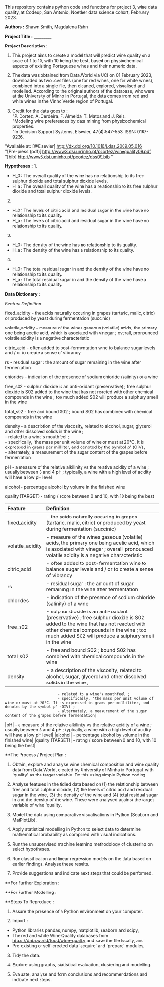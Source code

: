 This repository contains python code and functions for project 3, wine data quality, at Codeup, San Antonio, Noether data science cohort, February 2023.

**Authors :** Shawn Smith, Magdalena Rahn

**Project Title :** _________

**Project Description :**    
1. This project aims to create a model that will predict wine quality on a scale of 1 to 10, with 10 being the best, based on physiochemical aspects of exisiting Portuguese wines and their numeric data.  

2. The data was obtained from Data.World via UCI on 01 February 2023, downloaded as two .cvs files (one for red wines, one for white wines), combined into a single file, then cleaned, explored, visualised and modelled. According to the original authors of the database, who were at the University of Minho in Portugal, the data comes from red and white wines in the Vinho Verde region of Portugal.  

3. Credit for the data goes to :  
"P. Cortez, A. Cerdeira, F. Almeida, T. Matos and J. Reis.  
"Modeling wine preferences by data mining from physicochemical properties.  
"In Decision Support Systems, Elsevier, 47(4):547-553. ISSN: 0167-9236.  

"Available at: [@Elsevier] http://dx.doi.org/10.1016/j.dss.2009.05.016  
"[Pre-press (pdf)] http://www3.dsi.uminho.pt/pcortez/winequality09.pdf  
"[bib] http://www3.dsi.uminho.pt/pcortez/dss09.bib "  


**Hypotheses :**
1.  
- H_0 : The overall quality of the wine has no relationship to its free sulphur dioxide and total sulphur dioxide levels.  
- H_a : The overall quality of the wine has a relationship to its free sulphur dioxide and total sulphur dioxide levels.  

2.  
- H_0 : The levels of citric acid and residual sugar in the wine have no relationship to its quality.  
- H_a : The levels of citric acid and residual sugar in the wine have no relationship to its quality.  

3.  
- H_0 : The density of the wine has no relationship to its quality.  
- H_a : The density of the wine has a relationship to its quality.  

4.  
- H_0 : The total residual sugar in and the density of the wine have no relationship to its quality.  
- H_a : The total residual sugar in and the density of the wine have a relationship to its quality.  


**Data Dictionary :**

_Feature                     Definition_

fixed_acidity             - the acids naturally occuring in grapes (tartaric, malic, citric) or produced by yeast during 
                            fermentation (succinic)  

volatile_acidity          - measure of the wines gaseous (volatile) acids, the primary one being acetic acid, which is 
                            asociated with vinegar ; overall, pronounced volatile acidity is a negative characteristic  
                            
citric_acid               - often added to post-fermentation wine to balance sugar levels and / or to create a sense 
                            of vibrancy 

rs                        - residual sugar : the amount of sugar remaining in the wine after fermentation   

chlorides                 - indication of the presence of sodium chloride (salinity) of a wine  

free_s02                  - sulphur dioxide is an anti-oxidant (preservative) ; free sulphur dioxide is S02 added to the 
                            wine that has not reacted with other chemical compounds in the wine ; too much added S02 
                            will produce a sulphury smell in the wine  
                            
total_s02                 - free and bound S02 ; bound S02 has combined with chemical compounds in the wine  

density                   - a description of the viscosity, related to alcohol, sugar, glycerol and other dissolved 
                            solids in the wine ;  
                          - related to a wine's mouthfeel ;  
                          - specifically, 'the mass per unit volume of wine or must at 20°C. It is expressed in grams 
                            per milliliter, and denoted by the symbol ρ' (OIV) ;  
                          - alternately, a measurement of the sugar content of the grapes before fermentation
                          
pH                        - a measure of the relative alkilinity vs the relative acidity of a wine ; usually between 
                            3 and 4 pH ; typically, a wine with a high level of acidity will have a low pH level  
                            
alcohol                   - percentage alcohol by volume in the finished wine  

quality (TARGET)          - rating / score between 0 and 10, with 10 being the best  


|Feature|              Definition|
| :------|:------|
|fixed_acidity|             - the acids naturally occuring in grapes (tartaric, malic, citric) or produced by yeast during fermentation (succinic)|
|volatile_acidity|          - measure of the wines gaseous (volatile) acids, the primary one being acetic acid, which is asociated with vinegar ; overall, pronounced volatile acidity is a negative characteristic|
|citric_acid|               - often added to post-fermentation wine to balance sugar levels and / or to create a sense of vibrancy |
|rs|                        - residual sugar : the amount of sugar remaining in the wine after fermentation|
|chlorides|                 - indication of the presence of sodium chloride (salinity) of a wine| 
|free_s02|                  - sulphur dioxide is an anti-oxidant (preservative) ; free sulphur dioxide is S02 added to the wine that has not reacted with other chemical compounds in the wine ; too much added S02 will produce a sulphury smell in the wine|
|total_s02|                 - free and bound S02 ; bound S02 has combined with chemical compounds in the wine |
|density|                   - a description of the viscosity, related to alcohol, sugar, glycerol and other dissolved solids in the wine ;
                            - related to a wine's mouthfeel ; 
                            - specifically, 'the mass per unit volume of wine or must at 20°C. It is expressed in grams per milliliter, and denoted by the symbol ρ' (OIV) ; 
                            - alternately, a measurement of the sugar content of the grapes before fermentation|
|pH|                        - a measure of the relative alkilinity vs the relative acidity of a wine ; usually between 3 and 4 pH ; typically, a wine with a high level of acidity will have a low pH level|
|alcohol|                   - percentage alcohol by volume in the finished wine|
|quality (TARGET)|          - rating / score between 0 and 10, with 10 being the best|




**The Process / Project Plan :   
1. Obtain, explore and analyse wine chemical composition and wine quality data from Data.World, created by University of Minha in Portugal, with 'quality' as the target variable. Do this using simple Python coding.  

2. Analyse features in the tidied data based on (1) the relationship between free and total sulphur dioxide, (2) the levels of citric acid and residual sugar in the wine, (3) the density of the wine and (4) total residual sugar in and the density of the wine. These were analysed against the target variable of wine 'quality'.  

3. Model the data using comparative visualisations in Python (Seaborn and MatPlotLib).  

4. Apply statistical modelling in Python to select data to determine mathematical probability as compared with visual indications.  

5. Run the unsupervised machine learning methodology of clustering on select hypotheses.  

5. Run classification and linear regression models on the data based on earlier findings. Analyse these results.  

6. Provide suggestions and indicate next steps that could be performed. 



**For Further Exploration :    


**For Further Modelling :  


**Steps To Reproduce :   
1. Assure the presence of a Python environment on your computer.

2. Import :  
- Python libraries pandas, numpy, matplotlib, seaborn and scipy,   
- The red and white Wine Quality databases from https://data.world/food/wine-quality and save the file locally, and  
- Pre-existing or self-created data 'acquire' and 'prepare' modules.

3. Tidy the data.

4. Explore using graphs, statistical evaluation, clustering and modelling.

5. Evaluate, analyse and form conclusions and recommendations and indicate next steps.
